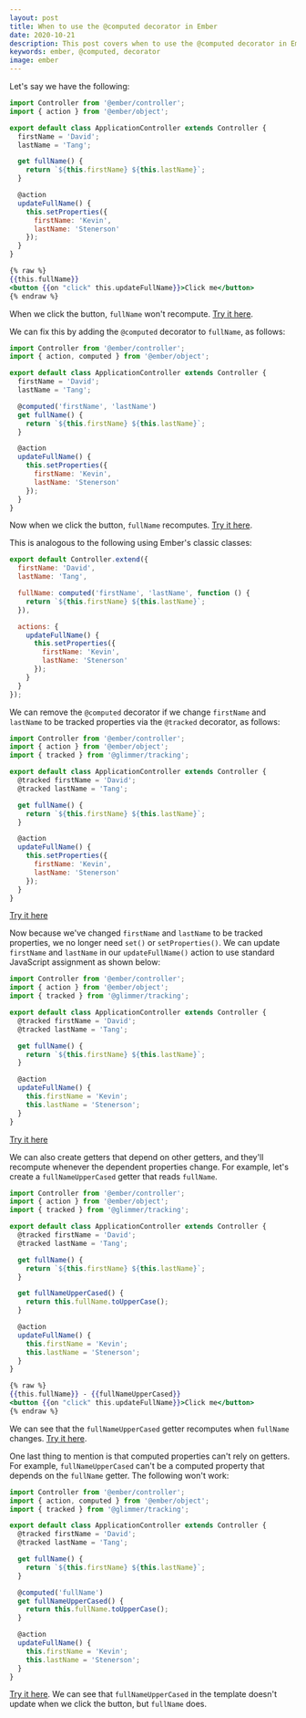 ```yaml
---
layout: post
title: When to use the @computed decorator in Ember
date: 2020-10-21
description: This post covers when to use the @computed decorator in Ember.
keywords: ember, @computed, decorator
image: ember
---
```


Let's say we have the following:

```js
import Controller from '@ember/controller';
import { action } from '@ember/object';

export default class ApplicationController extends Controller {
  firstName = 'David';
  lastName = 'Tang';

  get fullName() {
    return `${this.firstName} ${this.lastName}`;
  }

  @action
  updateFullName() {
    this.setProperties({
      firstName: 'Kevin',
      lastName: 'Stenerson'
    });
  }
}
```

```hbs
{% raw %}
{{this.fullName}}
<button {{on "click" this.updateFullName}}>Click me</button>
{% endraw %}
```

When we click the button, `fullName` won't recompute. [Try it here](https://ember-twiddle.com/13f65868863d7fdde83d7016174b205f?openFiles=controllers.application%5C.js%2C).

We can fix this by adding the `@computed` decorator to `fullName`, as follows:

```js
import Controller from '@ember/controller';
import { action, computed } from '@ember/object';

export default class ApplicationController extends Controller {
  firstName = 'David';
  lastName = 'Tang';

  @computed('firstName', 'lastName')
  get fullName() {
    return `${this.firstName} ${this.lastName}`;
  }

  @action
  updateFullName() {
    this.setProperties({
      firstName: 'Kevin',
      lastName: 'Stenerson'
    });
  }
}
```

Now when we click the button, `fullName` recomputes. [Try it here](https://ember-twiddle.com/263a6212c737569449f826072403b038?openFiles=controllers.application%5C.js%2C).

This is analogous to the following using Ember's classic classes:

```js
export default Controller.extend({
  firstName: 'David',
  lastName: 'Tang',

  fullName: computed('firstName', 'lastName', function () {
    return `${this.firstName} ${this.lastName}`;
  }),

  actions: {
    updateFullName() {
      this.setProperties({
        firstName: 'Kevin',
        lastName: 'Stenerson'
      });
    }
  }
});
```

We can remove the `@computed` decorator if we change `firstName` and `lastName` to be tracked properties via the `@tracked` decorator, as follows:

```js
import Controller from '@ember/controller';
import { action } from '@ember/object';
import { tracked } from '@glimmer/tracking';

export default class ApplicationController extends Controller {
  @tracked firstName = 'David';
  @tracked lastName = 'Tang';

  get fullName() {
    return `${this.firstName} ${this.lastName}`;
  }

  @action
  updateFullName() {
    this.setProperties({
      firstName: 'Kevin',
      lastName: 'Stenerson'
    });
  }
}
```

[Try it here](https://ember-twiddle.com/5da4c53793769b7c243c8354a865e8aa?openFiles=controllers.application%5C.js%2C)

Now because we've changed `firstName` and `lastName` to be tracked properties, we no longer need `set()` or `setProperties()`. We can update `firstName` and `lastName` in our `updateFullName()` action to use standard JavaScript assignment as shown below:

```js
import Controller from '@ember/controller';
import { action } from '@ember/object';
import { tracked } from '@glimmer/tracking';

export default class ApplicationController extends Controller {
  @tracked firstName = 'David';
  @tracked lastName = 'Tang';

  get fullName() {
    return `${this.firstName} ${this.lastName}`;
  }

  @action
  updateFullName() {
    this.firstName = 'Kevin';
    this.lastName = 'Stenerson';
  }
}
```

[Try it here](https://ember-twiddle.com/47464a630039e049efb6878ce9c71637?openFiles=controllers.application%5C.js%2C)

We can also create getters that depend on other getters, and they'll recompute whenever the dependent properties change. For example, let's create a `fullNameUpperCased` getter that reads `fullName`.

```js
import Controller from '@ember/controller';
import { action } from '@ember/object';
import { tracked } from '@glimmer/tracking';

export default class ApplicationController extends Controller {
  @tracked firstName = 'David';
  @tracked lastName = 'Tang';

  get fullName() {
    return `${this.firstName} ${this.lastName}`;
  }

  get fullNameUpperCased() {
    return this.fullName.toUpperCase();
  }

  @action
  updateFullName() {
    this.firstName = 'Kevin';
    this.lastName = 'Stenerson';
  }
}
```

```hbs
{% raw %}
{{this.fullName}} - {{fullNameUpperCased}}
<button {{on "click" this.updateFullName}}>Click me</button>
{% endraw %}
```

We can see that the `fullNameUpperCased` getter recomputes when `fullName` changes. [Try it here](https://ember-twiddle.com/794aca5f89e6044397bb19d281da24b4?openFiles=controllers.application%5C.js%2C).

One last thing to mention is that computed properties can't rely on getters. For example, `fullNameUpperCased` can't be a computed property that depends on the `fullName` getter. The following won't work:

```js
import Controller from '@ember/controller';
import { action, computed } from '@ember/object';
import { tracked } from '@glimmer/tracking';

export default class ApplicationController extends Controller {
  @tracked firstName = 'David';
  @tracked lastName = 'Tang';

  get fullName() {
    return `${this.firstName} ${this.lastName}`;
  }

  @computed('fullName')
  get fullNameUpperCased() {
    return this.fullName.toUpperCase();
  }

  @action
  updateFullName() {
    this.firstName = 'Kevin';
    this.lastName = 'Stenerson';
  }
}
```

[Try it here](https://ember-twiddle.com/42a242835a4daad39eeb070f173e752b?openFiles=controllers.application%5C.js%2C). We can see that `fullNameUpperCased` in the template doesn't update when we click the button, but `fullName` does.
